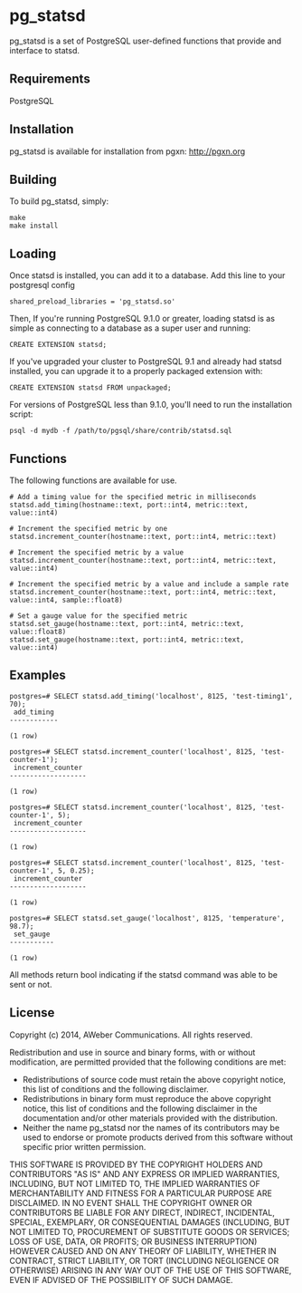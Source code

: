 pg_statsd
=========
pg_statsd is a set of PostgreSQL user-defined functions that provide
and interface to statsd.

Requirements
------------
PostgreSQL

Installation
------------
pg_statsd is available for installation from pgxn: http://pgxn.org

Building
--------
To build pg_statsd, simply:

	make
	make install

Loading
-------

Once statsd is installed, you can add it to a database. Add this line to your
postgresql config

    shared_preload_libraries = 'pg_statsd.so'

Then, If you're running PostgreSQL 9.1.0 or greater, loading statsd is as simple
as connecting to a database as a super user and running:

    CREATE EXTENSION statsd;

If you've upgraded your cluster to PostgreSQL 9.1 and already had statsd
installed, you can upgrade it to a properly packaged extension with:

    CREATE EXTENSION statsd FROM unpackaged;

For versions of PostgreSQL less than 9.1.0, you'll need to run the
installation script:

    psql -d mydb -f /path/to/pgsql/share/contrib/statsd.sql

Functions
---------
The following functions are available for use.

	# Add a timing value for the specified metric in milliseconds
	statsd.add_timing(hostname::text, port::int4, metric::text, value::int4)

	# Increment the specified metric by one
	statsd.increment_counter(hostname::text, port::int4, metric::text)

	# Increment the specified metric by a value
	statsd.increment_counter(hostname::text, port::int4, metric::text, value::int4)

	# Increment the specified metric by a value and include a sample rate
	statsd.increment_counter(hostname::text, port::int4, metric::text, value::int4, sample::float8)

	# Set a gauge value for the specified metric
	statsd.set_gauge(hostname::text, port::int4, metric::text, value::float8)
	statsd.set_gauge(hostname::text, port::int4, metric::text, value::int4)

Examples
--------

	postgres=# SELECT statsd.add_timing('localhost', 8125, 'test-timing1', 70);
	 add_timing 
	------------
	
	(1 row)

	postgres=# SELECT statsd.increment_counter('localhost', 8125, 'test-counter-1');
	 increment_counter 
	-------------------
	
	(1 row)

	postgres=# SELECT statsd.increment_counter('localhost', 8125, 'test-counter-1', 5);
	 increment_counter 
	-------------------
	
	(1 row)

	postgres=# SELECT statsd.increment_counter('localhost', 8125, 'test-counter-1', 5, 0.25);
	 increment_counter 
	-------------------
	
	(1 row)

	postgres=# SELECT statsd.set_gauge('localhost', 8125, 'temperature', 98.7);
	 set_gauge 
	-----------
	
	(1 row)

All methods return bool indicating if the statsd command was able to be sent or not.

License
-------
Copyright (c) 2014, AWeber Communications.
All rights reserved.
 
Redistribution and use in source and binary forms, with or without
modification, are permitted provided that the following conditions are
met:
 
* Redistributions of source code must retain the above copyright
  notice, this list of conditions and the following disclaimer.
* Redistributions in binary form must reproduce the above
  copyright notice, this list of conditions and the following
  disclaimer in the documentation and/or other materials provided
  with the distribution.
* Neither the name pg_statsd nor the names of its contributors may 
  be used to endorse or promote products derived from this software 
  without specific prior written
  permission.
 
THIS SOFTWARE IS PROVIDED BY THE COPYRIGHT HOLDERS AND CONTRIBUTORS
"AS IS" AND ANY EXPRESS OR IMPLIED WARRANTIES, INCLUDING, BUT NOT
LIMITED TO, THE IMPLIED WARRANTIES OF MERCHANTABILITY AND FITNESS FOR
A PARTICULAR PURPOSE ARE DISCLAIMED. IN NO EVENT SHALL THE COPYRIGHT
OWNER OR CONTRIBUTORS BE LIABLE FOR ANY DIRECT, INDIRECT, INCIDENTAL,
SPECIAL, EXEMPLARY, OR CONSEQUENTIAL DAMAGES (INCLUDING, BUT NOT
LIMITED TO, PROCUREMENT OF SUBSTITUTE GOODS OR SERVICES; LOSS OF USE,
DATA, OR PROFITS; OR BUSINESS INTERRUPTION) HOWEVER CAUSED AND ON ANY
THEORY OF LIABILITY, WHETHER IN CONTRACT, STRICT LIABILITY, OR TORT
(INCLUDING NEGLIGENCE OR OTHERWISE) ARISING IN ANY WAY OUT OF THE USE
OF THIS SOFTWARE, EVEN IF ADVISED OF THE POSSIBILITY OF SUCH DAMAGE.